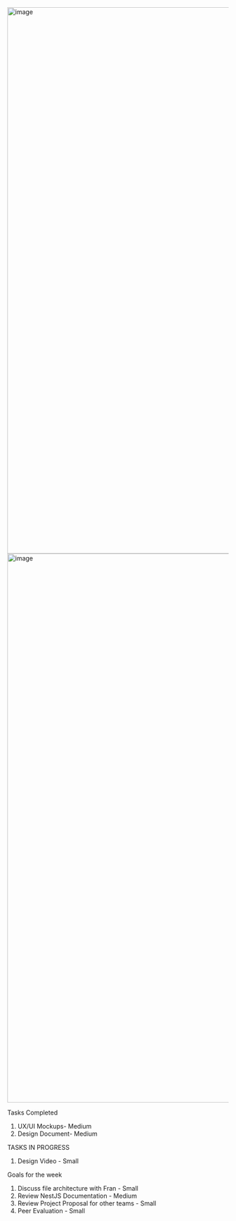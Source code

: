 <img width="1240" alt="image" src="https://github.com/UBCO-COSC499-Summer-2024/team-7-capstone-team-7-falcon/assets/105883848/9a818ba0-71d9-4bb2-9875-31c7382015aa">
<img width="1246" alt="image" src="https://github.com/UBCO-COSC499-Summer-2024/team-7-capstone-team-7-falcon/assets/105883848/9fc1ebfd-b882-4f99-aee5-fdc0686155bc">

Tasks Completed
1. UX/UI Mockups- Medium
2. Design Document- Medium


TASKS IN PROGRESS
1. Design Video - Small

Goals for the week
1. Discuss file architecture with Fran - Small
2. Review NestJS Documentation - Medium
3. Review Project Proposal for other teams - Small
4. Peer Evaluation - Small
